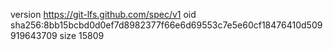 version https://git-lfs.github.com/spec/v1
oid sha256:8bb15bcbd0d0ef7d8982377f66e6d69553c7e5e60cf18476410d509919643709
size 15809
